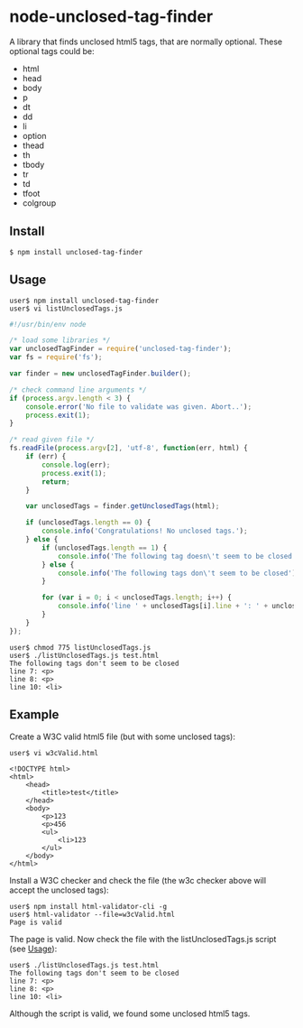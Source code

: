 # node-unclosed-tag-finder

A library that finds unclosed html5 tags, that are normally optional. These optional tags could be:

- html
- head
- body
- p
- dt
- dd
- li
- option
- thead
- th
- tbody
- tr
- td
- tfoot
- colgroup

## Install

```
$ npm install unclosed-tag-finder
```

## Usage

```
user$ npm install unclosed-tag-finder
user$ vi listUnclosedTags.js
```

```js
#!/usr/bin/env node

/* load some libraries */
var unclosedTagFinder = require('unclosed-tag-finder');
var fs = require('fs');

var finder = new unclosedTagFinder.builder();

/* check command line arguments */
if (process.argv.length < 3) {
    console.error('No file to validate was given. Abort..');
    process.exit(1);
}

/* read given file */
fs.readFile(process.argv[2], 'utf-8', function(err, html) {                                                                                                                                               
    if (err) {
        console.log(err);
        process.exit(1);
        return;
    }   

    var unclosedTags = finder.getUnclosedTags(html);

    if (unclosedTags.length == 0) {
        console.info('Congratulations! No unclosed tags.');
    } else {
        if (unclosedTags.length == 1) {
            console.info('The following tag doesn\'t seem to be closed');
        } else {
            console.info('The following tags don\'t seem to be closed');
        }   

        for (var i = 0; i < unclosedTags.length; i++) {
            console.info('line ' + unclosedTags[i].line + ': ' + unclosedTags[i].full);
        }   
    }
});
```

```
user$ chmod 775 listUnclosedTags.js
user$ ./listUnclosedTags.js test.html 
The following tags don't seem to be closed
line 7: <p>
line 8: <p>
line 10: <li>
```

## Example

Create a W3C valid html5 file (but with some unclosed tags):

```
user$ vi w3cValid.html
```

```
<!DOCTYPE html>
<html>
    <head>
        <title>test</title>
    </head>
    <body>
        <p>123
        <p>456
        <ul>
            <li>123                                                                                                                                                                                       
        </ul>
    </body>
</html>
```

Install a W3C checker and check the file (the w3c checker above will accept the unclosed tags):

```
user$ npm install html-validator-cli -g
user$ html-validator --file=w3cValid.html 
Page is valid
```

The page is valid. Now check the file with the listUnclosedTags.js script (see [Usage](#user-content-usage)):

```
user$ ./listUnclosedTags.js test.html 
The following tags don't seem to be closed
line 7: <p>
line 8: <p>
line 10: <li>
```

Although the script is valid, we found some unclosed html5 tags.
